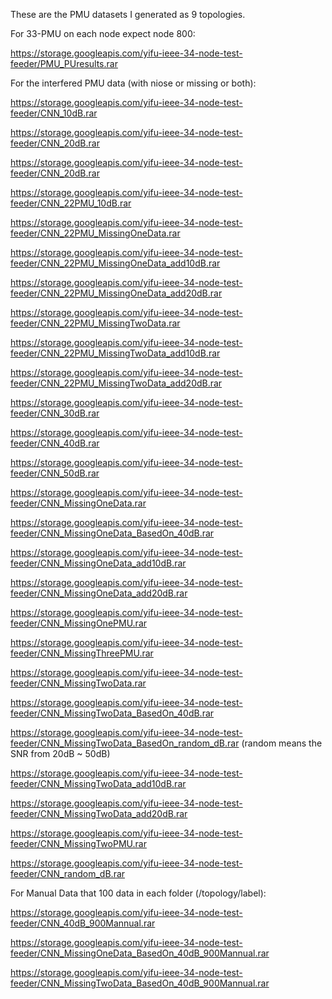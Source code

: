 These are the PMU datasets I generated as 9 topologies.

For 33-PMU on each node expect node 800:

https://storage.googleapis.com/yifu-ieee-34-node-test-feeder/PMU_PUresults.rar

For the interfered PMU data (with niose or missing or both):

https://storage.googleapis.com/yifu-ieee-34-node-test-feeder/CNN_10dB.rar

https://storage.googleapis.com/yifu-ieee-34-node-test-feeder/CNN_20dB.rar

https://storage.googleapis.com/yifu-ieee-34-node-test-feeder/CNN_20dB.rar

https://storage.googleapis.com/yifu-ieee-34-node-test-feeder/CNN_22PMU_10dB.rar

https://storage.googleapis.com/yifu-ieee-34-node-test-feeder/CNN_22PMU_MissingOneData.rar

https://storage.googleapis.com/yifu-ieee-34-node-test-feeder/CNN_22PMU_MissingOneData_add10dB.rar

https://storage.googleapis.com/yifu-ieee-34-node-test-feeder/CNN_22PMU_MissingOneData_add20dB.rar

https://storage.googleapis.com/yifu-ieee-34-node-test-feeder/CNN_22PMU_MissingTwoData.rar

https://storage.googleapis.com/yifu-ieee-34-node-test-feeder/CNN_22PMU_MissingTwoData_add10dB.rar

https://storage.googleapis.com/yifu-ieee-34-node-test-feeder/CNN_22PMU_MissingTwoData_add20dB.rar

https://storage.googleapis.com/yifu-ieee-34-node-test-feeder/CNN_30dB.rar

https://storage.googleapis.com/yifu-ieee-34-node-test-feeder/CNN_40dB.rar

https://storage.googleapis.com/yifu-ieee-34-node-test-feeder/CNN_50dB.rar

https://storage.googleapis.com/yifu-ieee-34-node-test-feeder/CNN_MissingOneData.rar

https://storage.googleapis.com/yifu-ieee-34-node-test-feeder/CNN_MissingOneData_BasedOn_40dB.rar

https://storage.googleapis.com/yifu-ieee-34-node-test-feeder/CNN_MissingOneData_add10dB.rar

https://storage.googleapis.com/yifu-ieee-34-node-test-feeder/CNN_MissingOneData_add20dB.rar

https://storage.googleapis.com/yifu-ieee-34-node-test-feeder/CNN_MissingOnePMU.rar

https://storage.googleapis.com/yifu-ieee-34-node-test-feeder/CNN_MissingThreePMU.rar

https://storage.googleapis.com/yifu-ieee-34-node-test-feeder/CNN_MissingTwoData.rar

https://storage.googleapis.com/yifu-ieee-34-node-test-feeder/CNN_MissingTwoData_BasedOn_40dB.rar

https://storage.googleapis.com/yifu-ieee-34-node-test-feeder/CNN_MissingTwoData_BasedOn_random_dB.rar  (random means the SNR from 20dB ~ 50dB)

https://storage.googleapis.com/yifu-ieee-34-node-test-feeder/CNN_MissingTwoData_add10dB.rar

https://storage.googleapis.com/yifu-ieee-34-node-test-feeder/CNN_MissingTwoData_add20dB.rar

https://storage.googleapis.com/yifu-ieee-34-node-test-feeder/CNN_MissingTwoPMU.rar

https://storage.googleapis.com/yifu-ieee-34-node-test-feeder/CNN_random_dB.rar

For Manual Data that 100 data in each folder (/topology/label):

https://storage.googleapis.com/yifu-ieee-34-node-test-feeder/CNN_40dB_900Mannual.rar

https://storage.googleapis.com/yifu-ieee-34-node-test-feeder/CNN_MissingOneData_BasedOn_40dB_900Mannual.rar

https://storage.googleapis.com/yifu-ieee-34-node-test-feeder/CNN_MissingTwoData_BasedOn_40dB_900Mannual.rar
